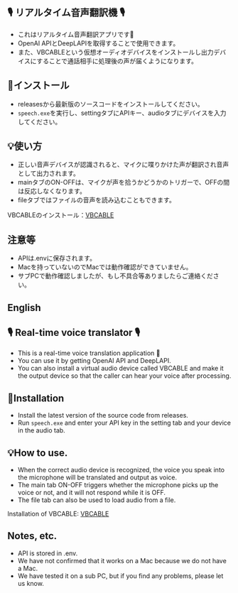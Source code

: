## 🎙 リアルタイム音声翻訳機 🎙 

* これはリアルタイム音声翻訳アプリです🤖
* OpenAI APIとDeepLAPIを取得することで使用できます。
* また、VBCABLEという仮想オーディオデバイスをインストールし出力デバイスにすることで通話相手に処理後の声が届くようになります。


## 🔦インストール


* releasesから最新版のソースコードをインストールしてください。
* ``speech.exe``を実行し、settingタブにAPIキー、audioタブにデバイスを入力してください。


## 💡使い方


* 正しい音声デバイスが認識されると、マイクに喋りかけた声が翻訳され音声として出力されます。
* mainタブのON-OFFは、マイクが声を拾うかどうかのトリガーで、OFFの間は反応しなくなります。
* fileタブではファイルの音声を読み込むこともできます。


VBCABLEのインストール：[VBCABLE](https://vb-audio.com/Cable/)


## 注意等
* APIは.envに保存されます。
* Macを持っていないのでMacでは動作確認ができていません。
* サブPCで動作確認しましたが、もし不具合等ありましたらご連絡ください。


## English

## 🎙 Real-time voice translator 🎙

* This is a real-time voice translation application 🤖
* You can use it by getting OpenAI API and DeepLAPI.
* You can also install a virtual audio device called VBCABLE and make it the output device so that the caller can hear your voice after processing.


## 🔦Installation


* Install the latest version of the source code from releases.
* Run ``speech.exe`` and enter your API key in the setting tab and your device in the audio tab.


## 💡How to use.


* When the correct audio device is recognized, the voice you speak into the microphone will be translated and output as voice.
* The main tab ON-OFF triggers whether the microphone picks up the voice or not, and it will not respond while it is OFF.
* The file tab can also be used to load audio from a file.


Installation of VBCABLE: [VBCABLE](https://vb-audio.com/Cable/)


## Notes, etc.
* API is stored in .env.
* We have not confirmed that it works on a Mac because we do not have a Mac.
* We have tested it on a sub PC, but if you find any problems, please let us know.